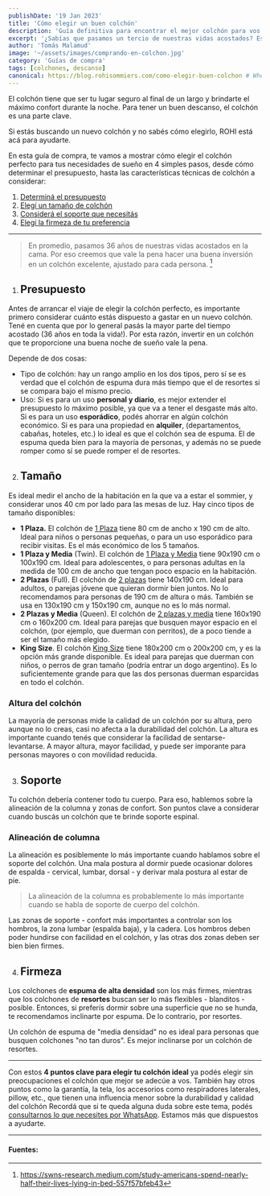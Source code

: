 ```yaml
---
publishDate: '19 Jan 2023'
title: 'Cómo elegir un buen colchón'
description: 'Guía definitiva para encontrar el mejor colchón para vos.'
excerpt: '¿Sabías que pasamos un tercio de nuestras vidas acostados? Esta es la guía definitiva para elegir un colchón ideal para vos, traido de la mano de ROHI Sommiers.'
author: 'Tomás Malamud'
image: '~/assets/images/comprando-en-colchon.jpg'
category: 'Guías de compra'
tags: [colchones, descanso]
canonical: https://blog.rohisommiers.com/como-elegir-buen-colchon # When posting content to multiple platforms at the same time (such as this website and Medium) and want to specify the ultimate authority. Remove it to automatically generate canonical
---
```


El colchón tiene que ser tu lugar seguro al final de un largo y brindarte el máximo confort durante la noche. Para tener un buen descanso, el colchón es una parte clave.

Si estás buscando un nuevo colchón y no sabés cómo elegirlo, ROHI está acá para ayudarte.

En esta guía de compra, te vamos a mostrar cómo elegir el colchón perfecto para tus necesidades de sueño en 4 simples pasos, desde cómo determinar el presupuesto, hasta las características técnicas de colchón a considerar:

1. [Determiná el presupuesto](#presupuesto)
2. [Elegí un tamaño de colchón](#tamaño)
3. [Considerá el soporte que necesitás](#soporte)
4. [Elegí la firmeza de tu preferencia](#firmeza)


---

> En promedio, pasamos 36 años de nuestras vidas acostados en la cama. Por eso creemos que vale la pena hacer una buena inversión en un colchón excelente, ajustado para cada persona. [^1]

1. ## Presupuesto

Antes de arrancar el viaje de elegir la colchón perfecto, es importante primero considerar cuánto estás dispuesto a gastar en un nuevo colchón. Tené en cuenta que por lo general pasás la mayor parte del tiempo acostado (36 años en toda la vida!). Por esta razón, invertir en un colchón que te proporcione una buena noche de sueño vale la pena.

Depende de dos cosas:
- Tipo de colchón: hay un rango amplio en los dos tipos, pero sí se es verdad que el colchón de espuma dura más tiempo que el de resortes si se compara bajo el mismo precio.
- Uso: Si es para un uso **personal y diario**, es mejor extender el presupuesto lo máximo posible, ya que va a tener el desgaste más alto. Si es para un uso **esporádico**, podés ahorrar en algún colchón económico. Si es para una propiedad en **alquiler**, (departamentos, cabañas, hoteles, etc.) lo ideal es que el colchón sea de espuma. El de espuma queda bien para la mayoría de personas, y además no se puede romper como sí se puede romper el de resortes.

2. ## Tamaño

Es ideal medir el ancho de la habitación en la que va a estar el sommier, y considerar unos 40 cm por lado para las mesas de luz. Hay cinco tipos de tamaño disponibles:

- **1 Plaza.** El colchón de [1 Plaza](https://www.rohisommiers.com/colchones/1-plaza/) tiene 80 cm de ancho x 190 cm de alto. Ideal para niños o personas pequeñas, o para un uso esporádico para recibir visitas. Es el más económico de los 5 tamaños.
- **1 Plaza y Media** (Twin). El colchón de [1 Plaza y Media](https://www.rohisommiers.com/colchones/1-plaza-y-media/) tiene 90x190 cm o 100x190 cm. Ideal para adolescentes, o para personas adultas en la medida de 100 cm de ancho que tengan poco espacio en la habitación.
- **2 Plazas** (Full). El colchón de [2 plazas](https://www.rohisommiers.com/colchones/2-plazas/) tiene 140x190 cm. Ideal para adultos, o parejas jóvene que quieran dormir bien juntos. No lo recomendamos para personas de 190 cm de altura o más. También se usa en 130x190 cm y 150x190 cm, aunque no es lo más normal.
- **2 Plazas y Media** (Queen). El colchón de [2 plazas y media](https://www.rohisommiers.com/colchones/2-plazas-y-media-queen/) tiene 160x190 cm o 160x200 cm. Ideal para parejas que busquen mayor espacio en el colchón, (por ejemplo, que duerman con perritos), de a poco tiende a ser el tamaño más elegido.
- **King Size**. El colchón [King Size](https://www.rohisommiers.com/colchones/king-size/) tiene 180x200 cm o 200x200 cm, y es la opción más grande disponible. Es ideal para parejas que duerman con niños, o perros de gran tamaño (podría entrar un dogo argentino). Es lo suficientemente grande para que las dos personas duerman esparcidas en todo el colchón.

### Altura del colchón

La mayoría de personas mide la calidad de un colchón por su altura, pero aunque no lo creas, casi no afecta a la durabilidad del colchón. La altura es importante cuando tenés que considerar la facilidad de sentarse-levantarse. A mayor altura, mayor facilidad, y puede ser imporante para personas mayores o con movilidad reducida.

3. ## Soporte

Tu colchón debería contener todo tu cuerpo. Para eso, hablemos sobre la alineación de la columna y zonas de confort. Son puntos clave a considerar cuando buscás un colchón que te brinde soporte espinal. 

### Alineación de columna

La alineación es posiblemente lo más importante cuando hablamos sobre el soporte del colchón. Una mala postura al dormir puede ocasionar dolores de espalda - cervical, lumbar, dorsal - y derivar mala postura al estar de pie.

> La alineación de la columna es probablemente lo más importante cuando se habla de soporte de cuerpo del colchón.

Las zonas de soporte - confort más importantes a controlar son los hombros, la zona lumbar (espalda baja), y la cadera. Los hombros deben poder hundirse con facilidad en el colchón, y las otras dos zonas deben ser bien bien firmes.

4. ## Firmeza

Los colchones de **espuma de alta densidad** son los más firmes, mientras que los colchones de **resortes** buscan ser lo más flexibles - blanditos - posible. Entonces, si preferís dormir sobre una superficie que no se hunda, te recomendamos inclinarte por espuma. De lo contrario, por resortes. 

Un colchón de espuma de "media densidad" no es ideal para personas que busquen colchones "no tan duros". Es mejor inclinarse por un colchón de resortes.

---

Con estos **4 puntos clave para elegir tu colchón ideal** ya podés elegir sin preocupaciones el colchón que mejor se adecúe a vos. También hay otros puntos como la garantía, la tela, los accesorios como respiradores laterales, pillow, etc., que tienen una influencia menor sobre la durabilidad y calidad del colchón
Recordá que si te queda alguna duda sobre este tema, podés [consultarnos lo que necesites por WhatsApp](https://wa.me/543541241894). Estamos más que dispuestos a ayudarte.

---

#### Fuentes:
[^1]: https://swns-research.medium.com/study-americans-spend-nearly-half-their-lives-lying-in-bed-557f57bfeb43

